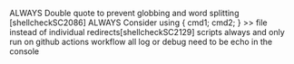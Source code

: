 ALWAYS Double quote to prevent globbing and word splitting [shellcheckSC2086]
ALWAYS Consider using { cmd1; cmd2; } >> file instead of individual redirects[shellcheckSC2129]
scripts always and only run on github actions workflow
all log or debug need to be echo in the console

